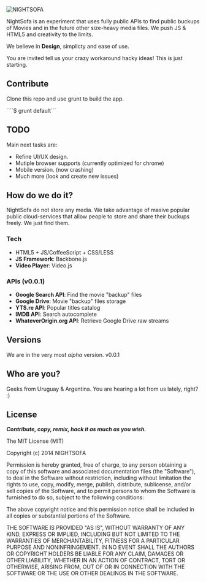 ![NIGHTSOFA](http://i.imgur.com/rcdZQ34.png)


NightSofa is an experiment that uses fully public APIs to find public buckups of Movies and in the future other size-heavy media files. We push JS & HTML5 and creativity to the limits.

We believe in **Design**, simplicty and ease of use. 

You are invited tell us your crazy workaround hacky ideas! This is just starting.


## Contribute

Clone this repo and use grunt to build the app.

````$ grunt default```



## TODO
Main next tasks are:
- Refine UI/UX design.
- Mutiple browser supports (currently optimized for chrome)
- Mobile version. (now crashing)
- Much more (look and create new issues)


## How do we do it?

NightSofa do not store any media. We take advantage of masive popular public cloud-services that allow people to store and share their buckups freely. We just find them.


### Tech

- HTML5 + JS/CoffeeScript + CSS/LESS
- **JS Framework**: Backbone.js
- **Video Player**: Video.js


### APIs (v0.0.1)

- **Google Search API**: Find the movie "backup" files
- **Google Drive**: Movie "backup" files storage
- **YTS.re API**: Popular titles catalog
- **IMDB API**: Search autocomplete
- **WhateverOrigin.org API**: Retrieve Google Drive raw streams



## Versions

We are in the very most *alpha* version. v0.0.1



## Who are you?

Geeks from Uruguay & Argentina. You are hearing a lot from us lately, right? :) 



## License

***Contribute, copy, remix, hack it as much as you wish.***

The MIT License (MIT)

Copyright (c) 2014 NIGHTSOFA

Permission is hereby granted, free of charge, to any person obtaining a copy
of this software and associated documentation files (the "Software"), to deal
in the Software without restriction, including without limitation the rights
to use, copy, modify, merge, publish, distribute, sublicense, and/or sell
copies of the Software, and to permit persons to whom the Software is
furnished to do so, subject to the following conditions:

The above copyright notice and this permission notice shall be included in
all copies or substantial portions of the Software.

THE SOFTWARE IS PROVIDED "AS IS", WITHOUT WARRANTY OF ANY KIND, EXPRESS OR
IMPLIED, INCLUDING BUT NOT LIMITED TO THE WARRANTIES OF MERCHANTABILITY,
FITNESS FOR A PARTICULAR PURPOSE AND NONINFRINGEMENT. IN NO EVENT SHALL THE
AUTHORS OR COPYRIGHT HOLDERS BE LIABLE FOR ANY CLAIM, DAMAGES OR OTHER
LIABILITY, WHETHER IN AN ACTION OF CONTRACT, TORT OR OTHERWISE, ARISING FROM,
OUT OF OR IN CONNECTION WITH THE SOFTWARE OR THE USE OR OTHER DEALINGS IN
THE SOFTWARE.
